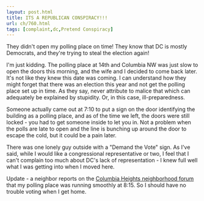 ```yaml
---
layout: post.html
title: ITS A REPUBLICAN CONSPIRACY!!!
url: ch/760.html
tags: [complaint,dc,Pretend Conspiracy]
---
```

They didn't open my polling place on time! They know that DC is mostly Democrats, and they're trying to steal the election again!

I'm just kidding. The polling place at 14th and Columbia NW was just slow to open the doors this morning, and the wife and I decided to come back later. It's not like they knew this date was coming. I can understand how they might forget that there was an election this year and not get the polling place set up in time. As they say, never attribute to malice that which can adequately be explained by stupidity. Or, in this case, ill-preparedness.

Someone actually came out at 7:10 to put a sign on the door identifying the building as a polling place, and as of the time we left, the doors were still locked - you had to get someone inside to let you in. Not a problem when the polls are late to open and the line is bunching up around the door to escape the cold, but it could be a pain later.

There was one lonely guy outside with a "Demand the Vote" sign. As I've said, while I would like a congressional representative or two, I feel that I can't complain too much about DC's lack of representation - I knew full well what I was getting into when I moved here.

Update - a neighbor reports on the [Columbia Heights neighborhood forum](http://www.columbiaheightsnews.org/forum/) that my polling place was running smoothly at 8:15. So I should have no trouble voting when I get home.
